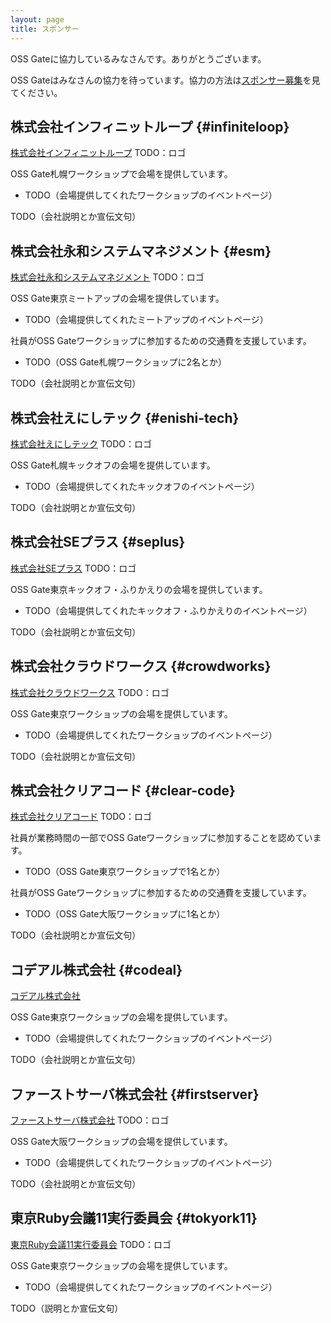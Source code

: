 ```yaml
---
layout: page
title: スポンサー
---
```


OSS Gateに協力しているみなさんです。ありがとうございます。

OSS Gateはみなさんの協力を待っています。協力の方法は[スポンサー募集](wanted.html)を見てください。

## 株式会社インフィニットループ {#infiniteloop}

[株式会社インフィニットループ](https://www.infiniteloop.co.jp/) TODO：ロゴ

OSS Gate札幌ワークショップで会場を提供しています。

- TODO（会場提供してくれたワークショップのイベントページ）

TODO（会社説明とか宣伝文句）

## 株式会社永和システムマネジメント {#esm}

[株式会社永和システムマネジメント](http://www.esm.co.jp/) TODO：ロゴ

OSS Gate東京ミートアップの会場を提供しています。

- TODO（会場提供してくれたミートアップのイベントページ）

社員がOSS Gateワークショップに参加するための交通費を支援しています。

- TODO（OSS Gate札幌ワークショップに2名とか）

TODO（会社説明とか宣伝文句）

## 株式会社えにしテック {#enishi-tech}

[株式会社えにしテック](https://www.enishi-tech.com/) TODO：ロゴ

OSS Gate札幌キックオフの会場を提供しています。

- TODO（会場提供してくれたキックオフのイベントページ）

TODO（会社説明とか宣伝文句）

## 株式会社SEプラス {#seplus}

[株式会社SEプラス](https://www.seplus.jp/) TODO：ロゴ

OSS Gate東京キックオフ・ふりかえりの会場を提供しています。

- TODO（会場提供してくれたキックオフ・ふりかえりのイベントページ）

TODO（会社説明とか宣伝文句）

## 株式会社クラウドワークス {#crowdworks}

[株式会社クラウドワークス](https://crowdworks.co.jp/) TODO：ロゴ

OSS Gate東京ワークショップの会場を提供しています。

- TODO（会場提供してくれたワークショップのイベントページ）

TODO（会社説明とか宣伝文句）

## 株式会社クリアコード {#clear-code}

[株式会社クリアコード](http://www.clear-code.com/) TODO：ロゴ

社員が業務時間の一部でOSS Gateワークショップに参加することを認めています。

- TODO（OSS Gate東京ワークショップで1名とか）

社員がOSS Gateワークショップに参加するための交通費を支援しています。

- TODO（OSS Gate大阪ワークショップに1名とか）

TODO（会社説明とか宣伝文句）

## コデアル株式会社 {#codeal}

[コデアル株式会社](https://www.codeal.work/)

OSS Gate東京ワークショップの会場を提供しています。

- TODO（会場提供してくれたワークショップのイベントページ）

TODO（会社説明とか宣伝文句）

## ファーストサーバ株式会社 {#firstserver}

[ファーストサーバ株式会社](https://www.firstserver.co.jp/) TODO：ロゴ

OSS Gate大阪ワークショップの会場を提供しています。

- TODO（会場提供してくれたワークショップのイベントページ）

TODO（会社説明とか宣伝文句）

## 東京Ruby会議11実行委員会 {#tokyork11}

[東京Ruby会議11実行委員会](http://regional.rubykaigi.org/tokyo11/) TODO：ロゴ

OSS Gate東京ワークショップの会場を提供しています。

- TODO（会場提供してくれたワークショップのイベントページ）

TODO（説明とか宣伝文句）
